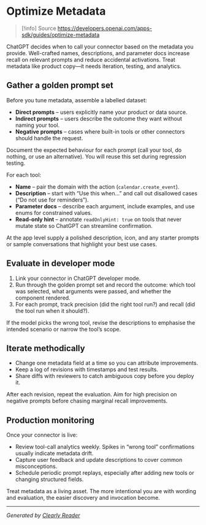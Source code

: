 # Optimize Metadata

> [!info] Source
> https://developers.openai.com/apps-sdk/guides/optimize-metadata

ChatGPT decides when to call your connector based on the metadata you provide. Well-crafted names, descriptions, and parameter docs increase recall on relevant prompts and reduce accidental activations. Treat metadata like product copy—it needs iteration, testing, and analytics.

## Gather a golden prompt set

Before you tune metadata, assemble a labelled dataset:

*   **Direct prompts** – users explicitly name your product or data source.
*   **Indirect prompts** – users describe the outcome they want without naming your tool.
*   **Negative prompts** – cases where built-in tools or other connectors should handle the request.

Document the expected behaviour for each prompt (call your tool, do nothing, or use an alternative). You will reuse this set during regression testing.

For each tool:

*   **Name** – pair the domain with the action (`calendar.create_event`).
*   **Description** – start with “Use this when…” and call out disallowed cases (“Do not use for reminders”).
*   **Parameter docs** – describe each argument, include examples, and use enums for constrained values.
*   **Read-only hint** – annotate `readOnlyHint: true` on tools that never mutate state so ChatGPT can streamline confirmation.

At the app level supply a polished description, icon, and any starter prompts or sample conversations that highlight your best use cases.

## Evaluate in developer mode

1.  Link your connector in ChatGPT developer mode.
2.  Run through the golden prompt set and record the outcome: which tool was selected, what arguments were passed, and whether the component rendered.
3.  For each prompt, track precision (did the right tool run?) and recall (did the tool run when it should?).

If the model picks the wrong tool, revise the descriptions to emphasise the intended scenario or narrow the tool’s scope.

## Iterate methodically

*   Change one metadata field at a time so you can attribute improvements.
*   Keep a log of revisions with timestamps and test results.
*   Share diffs with reviewers to catch ambiguous copy before you deploy it.

After each revision, repeat the evaluation. Aim for high precision on negative prompts before chasing marginal recall improvements.

## Production monitoring

Once your connector is live:

*   Review tool-call analytics weekly. Spikes in “wrong tool” confirmations usually indicate metadata drift.
*   Capture user feedback and update descriptions to cover common misconceptions.
*   Schedule periodic prompt replays, especially after adding new tools or changing structured fields.

Treat metadata as a living asset. The more intentional you are with wording and evaluation, the easier discovery and invocation become.

---
*Generated by [Clearly Reader](https://clearlyreader.com)*